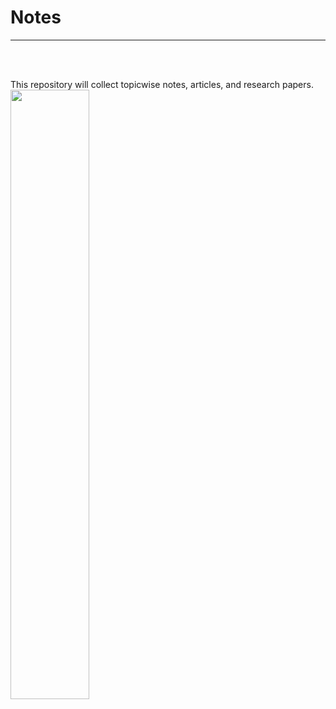 # Notes
___
<br>
<br>



This repository will collect topicwise notes, articles, and research papers.
<img src="https://i.pinimg.com/originals/8b/1a/c8/8b1ac82f4d555c91676818a7fe8a87d1.gif"  width=50% height=50%>

